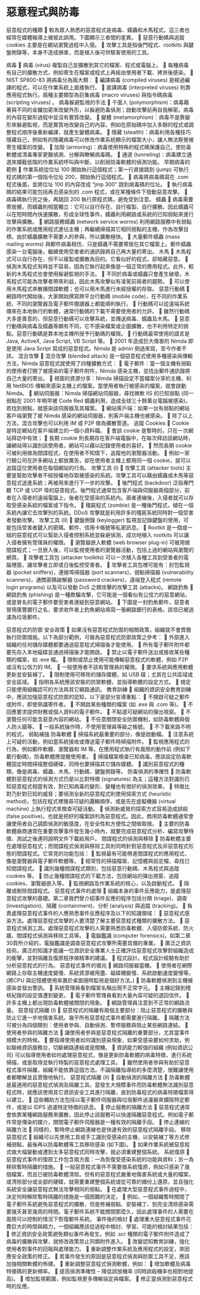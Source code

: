 # 惡意程式與防毒

惡意程式的種類
	較為眾人熟悉的惡意程式是病毒、蠕蟲和木馬程式，這三者也經常在媒體報導上被彼此誤用。下圖顯示三者間的差異。
	惡意行動碼與追蹤 cookies 主要是在網站瀏覽過程中入侵。
	攻擊工具是指後門程式、rootkits 與鍵盤側錄等，本身不造成損害，而是植入後可供駭客使用的工具。

病毒
	病毒 (virus) 複製自己並擴散到其它的檔案、程式或電腦上。
	每種病毒有自己的擴散方式，例如寄生在檔案或程式上再經由使用者下載、拷貝後感染。
	NIST SP800-83 將病毒分為兩大類：
	編譯病毒 (compiled viruses) 是經過編譯的程式，可以在作業系統上直接執行。
	直譯病毒 (interpreted viruses) 則靠應用程式執行。兩種主要類型為巨集病毒 (macro viruses) 與指令碼病毒 (scripting viruses) 。
病毒躲避監視的手法
	千面人 (polymorphism)：病毒藉著與不同的金鑰加密來改變外形，以躲避防毒偵測；啟動攻擊前再自我解密。病毒的內容在變形過程中並沒有實質改變。
	變體 (metamorphism)：病毒不是靠變形來躲避監視，而是實質地改變自己的內容。例如在原始碼中加入多餘的程式或調整程式順序後重新編譯，就產生變體病毒。
	隱藏 (stealth)：病毒利用各種技巧隱藏自己，例如有的隱藏病毒可以修改作業系統顯示的檔案大小，讓人無法察覺被寄生檔案的改變。
	加殼 (armoring)：病毒使用特殊的程式碼保護自己，使防毒軟體或清毒專家更難偵測、分解與瞭解病毒碼。
	通道 (tunneling)：病毒建立通道來攔截低階的作業系統呼叫與中斷，以削弱防毒軟體的偵測功能。
早期病毒的範例
	作業系統從位址 100 開始執行這個程式；第一行直接跳到 (jump) 可執行程式碼的第一個指令位址 200，開始執行這個程式。
	病毒將病毒碼寫在 .com 程式後面，並將位址 100 的內容改成 “jmp 300” 跳到病毒碼的位址。
	執行病毒碼的結果可能包括再去感染別的 .com 程式，或在某種條件下發動惡意攻擊。
	病毒碼執行完之後，再跳回 200 執行原程式碼，避免受到注意。
蠕蟲
	病毒需要寄居體，而蠕蟲則相當獨立：它可以自行存在、自行複製、自行擴散。因此蠕蟲可以在短時間內快速擴散，形成全球性事件。蠕蟲利用網路或系統的已知弱點來進行攻擊與擴散。
	網路服務蠕蟲 (network service worms) 利用網路服務中有弱點的作業系統或應用程式進佔主機；再繼續掃描其它相同弱點的主機，作為攻擊目標。由於蠕蟲擴散不需要人的參與，所以擴散極快。
	大量郵件蠕蟲 (mass mailing worms) 與郵件病毒相仿，只是蠕蟲不需要寄居在其它檔案上。郵件蠕蟲感染一台電腦後，繼續使用受害者的通訊錄將自己再大量的寄出。
木馬
	木馬程式可以自行存在，但不以複製或擴散為目的。它看似好的程式，卻暗藏惡意。
	偵測木馬程式有時並不容易，因為它執行起來像是一個正常的應用程式。此外，較新的木馬程式也會使用躲避監視的手法。
	不同於病毒或蠕蟲只會產生破壞，木馬程式可能為攻擊者帶來利益，因此木馬攻擊似有凌駕前兩者的趨勢。
	可以使用木馬程式來散播間諜軟體；也可以用木馬進行未經授權的存取。
惡意行動碼
	網路時代開始後，大家開始撰寫跨平台行動碼 (mobile code)，在不同的作業系統、不同的瀏覽器及電子郵件閱讀器上都能順利執行。
	行動碼可以從遠端系統傳來在本地執行的軟體，通常行動碼的下載不需要使用者的允許。
	雖然行動碼大多是善意的，但惡意行動碼可以攻擊系統，並傳送病毒、蠕蟲及木馬。
	惡意行動碼與病毒及蠕蟲等頗有不同，它不感染檔案或企圖擴散，也不利用特定的弱點。惡意行動碼是靠本地主機所授予行動碼的權限。
	行動碼最常使用的語言是 Java, ActiveX, Java Script, VB Script 等。
	2001 年造成巨大傷害的 Nimda 即是使用 Java Script 寫成的惡意程式。Nimda 是 admin 倒過來寫，至今作者不詳。
混合攻擊
	混合攻擊 (blended attack) 是一個惡意程式使用多種感染與傳輸方法，Nimda 惡意程式就使用了四種擴散方式：
	電子郵件：當一個主機有弱點的使用者打開了被感染的電子郵件附件，Nimda 感染主機，並找出郵件通訊錄將自己大量的寄出。
	視窗的資源分享：Nimda 掃描設定不當檔案分享的主機，利用 NetBIOS 傳輸來感染主機上的檔案。當使用者執行被感染的檔案，就會啟動 Nimda。
	網站伺服器：Nimda 掃描網站伺服器，尋找微軟 IIS 的已知弱點 (同一弱點在 2001 年稍早被 Code Red 蠕蟲利用，造成全球三十餘萬台電腦被感染)，若找到弱點，就感染該伺服器及其檔案。
	網站客戶端：如果一台有弱點的網站客戶端瀏覽了被 Nimda 感染的網站伺服器，則客戶端主機也被感染。
	除了以上方法，混合攻擊也可以利用 IM 或 P2P 做為擴散管道。
追蹤 Cookies
	Cookie 是特定網站在客戶端建立的一個小資料檔。
	會談 cookie 是暫時的，只在一次網站拜訪中有效；
	長期 cookie 則長期存在客戶端電腦中，在每次拜訪該網站時，讓網站得以識別該使用者。網站可以藉以記錄使用者的喜好。
	然而長期 cookie 可被利用做為間諜程式，在使用者不知情下，追蹤他的瀏覽器活動。
	例如一家行銷公司在許多網站上都放廣告，卻在使用者主機上都用同一個 cookie，就可以追蹤這位使用者在每個網站的行為。
攻擊工具 (I)
	攻擊工具 (attacker tools) 主要是幫助攻擊者不經授權地存取被感染的系統。攻擊工具可以藉由蠕蟲或木馬等惡意程式送進系統；再被用來進行下一步的攻擊。
	後門程式 (backdoor) 泛指專門聽 TCP 或 UDP 埠的惡意程式。後門程式通常包含客戶端與伺服器兩個部分，前者在入侵者的遠端電腦上，後者在受感染的系統內。兩者連線後，入侵者就可以存取受感染系統的檔案或下指令。
	殭屍程式 (zombie) 是一種後門程式，植在一個系統內讓它去攻擊別的系統。DDoS 攻擊就是利用許多的殭屍系統同時對一個受害者發動攻擊。
攻擊工具 (II)
	鍵盤側錄 (keylogger) 監視並記錄鍵盤的使用，可能包括受害者鍵入的密碼、郵件、信用卡帳號等私密訊息。
	Rootkit 是一個或一組的惡意程式可以幫助入侵者控制系統並躲避偵測，成功地植入 rootkits 可以讓入侵者擁有管理員的權限。
	瀏覽器嵌入軟體 (web browser plug-in) 可被用做間諜程式；一旦嵌入後，可以監視使用者的瀏覽器活動，包括上過的網站與瀏覽的網頁。
	攻擊者工具包 (attacker toolkits) 可以一次植入各種工具到受害者的電腦裡面，讓攻擊者立即或日後監控受害者。
	攻擊者工具包裡可能有：封包監視器 (pocket sniffers)，連接埠掃描器 (port scanners)，弱點掃描器 (vulnerability scanners)，通關密碼破解器 (password crackers)，遠端登入程式 (remote login programs) 以及可以發動 DoS 之類攻擊的攻擊工具 (attacks)。
網路釣魚
	網路釣魚 (phishing) 是一種欺騙攻擊，它可能是一個看似有公信力的惡意網站，或是冒名的電子郵件要受害者連結到惡意網站。
	下圖是一封釣魚郵件，惡意者冒用匯豐銀行之名，要求收件者上釣魚網站填寫一張網路銀行的表格。該信已被過濾為垃圾郵件。

惡意程式的防禦
安全政策
	如果沒有惡意程式防禦的相關政策，組織就不會貫徹執行防禦措施。以下為部分範例，可做為惡意程式防禦政策之參考：
	外部進入組織的任何儲存媒體都要通過惡意程式掃描後才能使用。
	所有電子郵件附件都要先存入本地磁碟並通過掃描後才能開啟。
	禁止以電子郵件送出或接收某些種類的檔案，如 .exe 檔。
	限制或禁止使用可能傳輸惡意程式的軟體，例如 P2P 或沒有公信力的 IM。
	一般使用者不該有管理員的權限。
	要求系統與應用軟體更新並安裝補丁。
	限制使用可移除的儲存媒體，如 USB 碟；尤其在公共區域或安全區域。
	指明各系統應該安裝的防禦軟體，並指導軟體的設定方式。
	規定只能使用組織認可的方法與其它網路通訊。
教育訓練
	組織的資訊安全教育訓練中，應該加強惡意程式防禦的認知，以下是部分宣導重點：
	不開啟可疑之郵件或附件，即使熟識寄件者。
	不開啟某些種類的檔案 (如 .exe 與 .com 等)。
	不回應要求提供財務或個人資料的電子郵件。
	不點選可疑網站的彈出視窗。
	不瀏覽任何可能含惡意內容的網站。
	不任意關閉安全防禦機制，如防毒軟體與個人防火牆等。
	一般系統操作時，不使用管理員等級之帳號。
	不下載來路不明的程式。
弱點補強
防毒軟體
	掃描系統最重要的部分，像是啟動檔。
	注意系統上可疑的活動，例如當系統接收或傳送電子郵件時掃描附件。
	監視應用程式的行為，例如郵件軟體、瀏覽器和 IM 等。在應用程式執行有風險的動作前 (例如下載行動碼)，防毒軟體應提醒使用者。
	掃描檔案檢查已知病毒。應該設定防毒軟體固定時間掃描整個硬碟，同時也要掃描其它儲存媒體。
	識別惡意程式的種類，像是病毒、蠕蟲、木馬、行動碼、鍵盤側錄等。
防毒偵測的準確性
	防毒軟體對惡意程式的偵測方式仍是以比對特徵 (signatures) 為主；這種方法對識別已知惡意程式相當有效，對已知病毒的變形、變種也有很好的偵測效果。
	特徵比對乃針對已知的威脅；要偵測全新的惡意程式則使用探索方式 (heuristic method)，包括在程式裡搜尋可疑的邏輯順序，或是先在虛擬機器 (virtual machine) 上執行程式來檢查可疑活動。
	偵測新威脅的探索方式容易造成誤殺 (false positive)，也就是把好的檔案誤判為惡意程式。因此，商用防毒軟體通常會讓使用者自己調節偵測的敏感度，在安全性和方便性之間做取捨。
	主要的防毒軟體廠商通常在重要攻擊事件發生幾小時內，就要完成惡意程式分析、編寫攻擊特徵、測試之後連同說明文件下載給用戶。
間諜程式的偵測與移除
	防毒軟體主要在處理惡意程式；而間諜程式偵測與移除工具則同時針對惡意程式及非惡意程式形態的間諜程式。它常見的功能包括：
	監視最有可能帶進間諜程式的應用程式，像是瀏覽器與電子郵件軟體等。
	經常性的掃描檔案、記憶體與設定檔，尋找已知間諜程式。
	識別幾種間諜程式類別，包括惡意行動碼、木馬程式與追蹤 cookies 等。
	防止幾種間諜程式的下載方法，包括網站的彈出視窗、追蹤 cookies、瀏覽器嵌入等。
	監視網路及作業系統的核心，以及啟動程式。
	隔離或刪除間諜程式。
惡意程式事件的處理
	組織本身的事件反應能力，是處理惡意程式攻擊的基礎。第二章我們曾介紹事件反應的程序包括分類 (triage)、調查 (investigation)、隔離 (containment)、分析 (analysis) 與追蹤 (tracking)。
	負責處理惡意程式事件的人應熟悉事件反應程序及以下的知識領域：
	惡意程式感染方法。處理惡意程式攻擊的人要清楚了解主要惡意程式種類的擴散方法。
	惡意程式偵測工具。處理惡意程式攻擊的人需要熟悉防毒軟體、入侵防禦系統、防火牆、間諜程式偵測與移除工具等。
	電腦鑑識 (computer forensics)。如第二章30頁所介紹的，電腦鑑識是調查惡意程式攻擊所需要具備的專業。
	廣泛之資訊技術。廣泛的知識才能讓一位資訊安全專業人士正確評估惡意程式攻擊對組織造成的衝擊，並對隔離及復原程序做精準的建議。
	程式設計。程式設計經驗有助於分析惡意程式的行為。
惡意程式事件的徵兆
	網路伺服器當機。
	使用者在網際網路上存取主機速度變慢、系統資源被用盡、磁碟機變慢、系統啟動速度變慢等。(將CPU 與記憶體使用率置於桌面隨時監視是個好方法。)
	防毒軟體偵測到主機被感染並發出警訊。
	系統管理員看到檔案名稱出現不正常字元。
	主機記錄到稽核紀錄的設定值遭到變更。
	電子郵件管理員看到大量內容可疑的退回信件。
	許多主機上都出現防毒軟體被關閉的現象。
	網路管理員注意到不正常的網路流量。
惡意程式隔離 (I)
	惡意程式的隔離有兩個主要部分：阻止惡意程式的擴散與防止它進一步地傷害系統。幾乎所有惡意程式事件都需要進行隔離。
	隔離方法可被分為四個類別：使用者參與、自動偵測、暫停服務與阻止某些網路連結。
	使用者參與的隔離方法
	讓使用者參與是惡意程式隔離的重要部分，尤其當事件規模大的時候。
	要指導使用者如何識別感染現象，如果受感染要如何求助，例如聯絡資訊服務台，切斷網路連結或是關機。
	資訊能力較強的組織 (例如資訊公司) 可以指導使用者如何處理惡意程式，像是更新防毒軟體的病毒特徵，進行系統掃描，或是取得並執行特製的惡意程式處理工具。
	雖然使用者參與有助於惡意程式事件隔離，組織不能依靠這個方法。不論隔離指導給的多麼清楚，很難讓使用者都瞭解並且貫徹地執行。
惡意程式隔離 (II)
	自動偵測的隔離方法
	防毒軟體是最適用的惡意程式偵測及隔離工具。當發生大規模事件而防毒軟體無法識別惡意程式時，就應該使用其它資訊安全工具進行隔離，直到防毒程式的病毒特徵檔案得以建立。
	這些輔助方法包括以電子郵件伺服器與垃圾郵件過濾器來攔阻特定郵件，或是以 IDPS 過濾特定特徵的訊息。
	停止服務的隔離方法
	惡意程式通常會依靠某種網路服務來擴散，因此停止該服務可以快速隔離惡意程式。例如電子郵件常是傳染的媒介，關閉電子郵件伺服器是一種有效的隔離手段。
	停止連線的隔離方法
	同樣的，暫時停止網路連線也是快速有效的惡意程式隔離手段。
移除惡意程式
	組織可以先使用工具或手工識別受感染的主機，以安裝補丁等方式修補弱點，最後再以防毒軟體等工具移除感染 (如下圖)。
	如果作業系統被惡意程式做大幅變動或遭到太多惡意程式同時攻擊，就必須重建整個系統。
系統復原
	惡意程式事件的復原工作包含兩方面：一為恢復受感染系統的功能與資料；另一為移除暫時隔離的措施。
	一般惡意程式事件不需要做系統復原，例如只感染了幾個檔案，而且已被防毒軟體清除。但有的惡意程式嚴重地傷害系統或大量的檔案，或清除部分或全部的硬碟，就需要重建整個系統或從可靠的備份上還原，並且強化系統安全讓惡意程式無法攻擊相同的弱點。
	在處理大型惡意程式事件過程中，決定何時解除暫時隔離的措施是一個困難的決定。
	例如，一個組織暫時關閉了電子郵件系統避免惡意程式的擴散，但是修補弱點、安裝補丁、到完全清除感染需要幾天甚至幾周的時間。電子郵件系統不能關閉那麼久，因此處理事件的人需要在風險可以控制的情況下恢復郵件系統。
事件後的檢討
	處理重大惡意程式事件花費巨大的時間與精力，一個組織應該從過程中檢討、學習。可能的檢討結果包括：
	修正資訊安全政策避免類似事件再發生。例如 .scr 種類的電子郵件附件造成了病毒的擴散與攻擊，就修改政策禁止同類附件進入。
	改變認知教育訓練，強化使用者對事件的回報與處理能力。
	重新調整作業系統及應用程式的設定，來因應安全政策的修正。
	若事件發生的原因是惡意程式偵測與防禦工具不足，應該加強相關軟體的佈建。
	重新調整惡意程式偵測軟體，例如：
	增加軟體及病毒特徵碼的更新頻率。
	提高偵測準確性 – 降低誤放機率 (同時誤殺機率也相對地提高)。 
	增加監視範圍，例如監視更多傳輸協定與檔案。
	修正當偵測到惡意程式時的反應。
